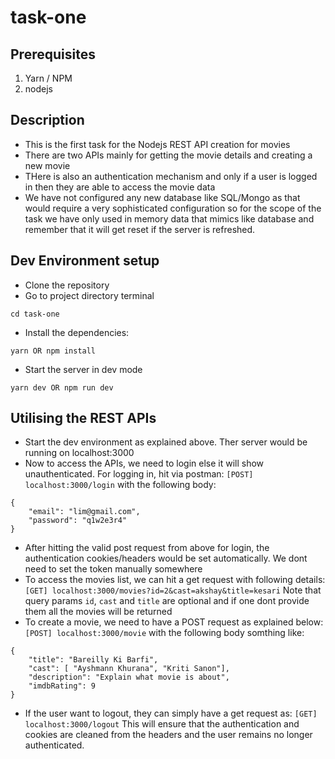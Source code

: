 # task-one

## Prerequisites

1) Yarn / NPM 
2) nodejs

## Description
 * This is the first task for the Nodejs REST API creation for movies
 * There are two APIs mainly for getting the movie details and creating a new movie
 * THere is also an authentication mechanism and only if a user is logged in then they are able to access the movie data
 * We have not configured any new database like SQL/Mongo as that would require a very sophisticated configuration so for the scope of the task we have only used in memory data that mimics like database and remember that it will get reset if the server is refreshed.

## Dev Environment setup

 * Clone the repository
 * Go to project directory terminal 
```
cd task-one
```
 * Install the dependencies:
```
yarn OR npm install
```

 * Start the server in dev mode
```
yarn dev OR npm run dev
```

## Utilising the REST APIs
 * Start the dev environment as explained above. Ther server would be running on localhost:3000
 * Now to access the APIs, we need to login else it will show unauthenticated. For logging in, hit via postman: 
  `[POST] localhost:3000/login` with the following body:
```
{
    "email": "lim@gmail.com",
    "password": "q1w2e3r4"
}
```
 * After hitting the valid post request from above for login, the authentication cookies/headers would be set automatically. We dont need to set the token manually somewhere
 * To access the movies list, we can hit a get request with following details:
  `[GET] localhost:3000/movies?id=2&cast=akshay&title=kesari`
  Note that query params `id`, `cast` and `title` are optional and if one dont provide them all the movies will be returned
 * To create a movie, we need to have a POST request as explained below:
  `[POST] localhost:3000/movie` with the following body somthing like:
```
{
    "title": "Bareilly Ki Barfi",
    "cast": [ "Ayshmann Khurana", "Kriti Sanon"],
    "description": "Explain what movie is about",
    "imdbRating": 9
}
```
 * If the user want to logout, they can simply have a get request as: 
 `[GET] localhost:3000/logout`
 This will ensure that the authentication and cookies are cleaned from the headers and the user remains no longer authenticated.



